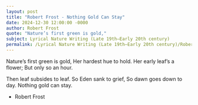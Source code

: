 ```yaml
---
layout: post
title: "Robert Frost - Nothing Gold Can Stay"
date: 2024-12-30 12:00:00 -0000
author: Robert Frost
quote: "Nature’s first green is gold,"
subject: Lyrical Nature Writing (Late 19th–Early 20th century)
permalink: /Lyrical Nature Writing (Late 19th–Early 20th century)/Robert Frost/Robert Frost - Nothing Gold Can Stay
---
```


Nature’s first green is gold,
Her hardest hue to hold.
Her early leaf’s a flower;
But only so an hour.

Then leaf subsides to leaf.
So Eden sank to grief,
So dawn goes down to day.
Nothing gold can stay.

- Robert Frost
